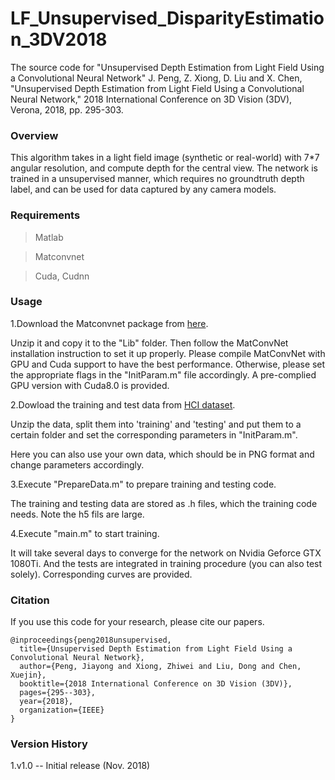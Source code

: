# LF_Unsupervised_DisparityEstimation_3DV2018
The source code for "Unsupervised Depth Estimation from Light Field Using a Convolutional Neural Network"
J. Peng, Z. Xiong, D. Liu and X. Chen, "Unsupervised Depth Estimation from Light Field Using a Convolutional Neural Network," 2018 International Conference on 3D Vision (3DV), Verona, 2018, pp. 295-303.

### Overview
This algorithm takes in a light field image (synthetic or real-world) with 7*7 angular resolution, and compute depth for the central view. The network is trained in a unsupervised manner, which requires no groundtruth depth label, and can be used for data captured by any camera models.

### Requirements
>Matlab 

>Matconvnet

>Cuda, Cudnn

### Usage
1.Download the Matconvnet package from [here](http://www.vlfeat.org/matconvnet/).

Unzip it and copy it to the "Lib" folder. Then follow the MatConvNet installation instruction to set it up properly. Please compile MatConvNet with GPU and Cuda support to have the best performance. Otherwise, please set the appropriate flags in the "InitParam.m" file accordingly. A pre-complied GPU version with Cuda8.0 is provided.

2.Dowload the training and test data from [HCI dataset](http://hci-lightfield.iwr.uni-heidelberg.de/).

Unzip the data, split them into 'training' and 'testing' and put them to a certain folder and set the corresponding parameters in "InitParam.m".

Here you can also use your own data, which should be in PNG format and change parameters accordingly.

3.Execute "PrepareData.m" to prepare training and testing code.

The training and testing data are stored as .h files, which the training code needs. Note the h5 fils are large.

4.Execute "main.m" to start training.

It will take several days to converge for the network on Nvidia Geforce GTX 1080Ti. And the tests are integrated in training procedure (you can also test solely). Corresponding curves are provided.

### Citation
If you use this code for your research, please cite our papers.
```
@inproceedings{peng2018unsupervised,
  title={Unsupervised Depth Estimation from Light Field Using a Convolutional Neural Network},
  author={Peng, Jiayong and Xiong, Zhiwei and Liu, Dong and Chen, Xuejin},
  booktitle={2018 International Conference on 3D Vision (3DV)},
  pages={295--303},
  year={2018},
  organization={IEEE}
}
```

### Version History
1.v1.0 -- Initial release (Nov. 2018)
